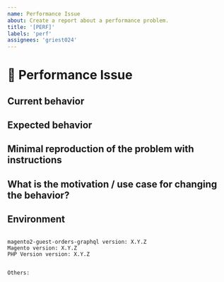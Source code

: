 ```yaml
---
name: Performance Issue
about: Create a report about a performance problem.
title: '[PERF]'
labels: 'perf'
assignees: 'griest024'
---
```


<!--
PLEASE HELP US PROCESS GITHUB ISSUES FASTER BY PROVIDING THE FOLLOWING INFORMATION.

ISSUES MISSING IMPORTANT INFORMATION MAY BE CLOSED WITHOUT INVESTIGATION.
-->

# :turtle: Performance Issue

## Current behavior
<!-- Describe how the issue manifests. -->


## Expected behavior
<!-- Describe what the expected behavior is. -->


## Minimal reproduction of the problem with instructions
<!-- Please provide the *STEPS TO REPRODUCE* and if possible a *MINIMAL DEMO* of the problem -->


## What is the motivation / use case for changing the behavior?
<!-- Describe the motivation or the concrete use case. -->


## Environment

<pre><code>
magento2-guest-orders-graphql version: X.Y.Z
Magento version: X.Y.Z
PHP Version version: X.Y.Z
<!-- Check whether this is still an issue in the most recent magento2-guest-orders-graphql version -->

Others:
<!-- Anything else relevant?  Operating system version, IDE, package manager, HTTP server, ... -->
</code></pre>